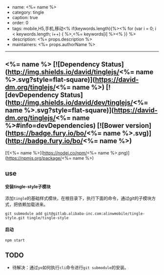 - name: <%= name %>
- category: tingle
- caption: true
- order: 0
- tags: mobile,H5,手机,移动<% if(keywords.length){%><% for (var i = 0; i < keywords.length; i++) { %>,<%= keywords[i] %><% }} %>
- description: <%= props.description %>
- maintainers: <%= props.authorName %>

---

## <%= name %> [![Dependency Status](http://img.shields.io/david/tinglejs/<%= name %>.svg?style=flat-square)](https://david-dm.org/tinglejs/<%= name %>) [![devDependency Status](http://img.shields.io/david/dev/tinglejs/<%= name %>.svg?style=flat-square)](https://david-dm.org/tinglejs/<%= name %>#info=devDependencies) [![Bower version](https://badge.fury.io/bo/<%= name %>.svg)](http://badge.fury.io/bo/<%= name %>)

[![<%= name %>](https://nodei.co/npm/<%= name %>.png)](https://npmjs.org/package/<%= name %>)

## use

#### 安装tingle-style子模块

添加`tingle`的基础样式模块，在根目录下，执行下面的命令，通过git的子模块方式，把依赖加载进来。

```shell
git submodule add git@gitlab.alibaba-inc.com:alinwmobile/tingle-style.git tingle/tingle-style
```

#### 启动

```
npm start
```


## TODO

* 待解决：通过`yo`如何执行`cli`命令进行`git submodule`的安装。
